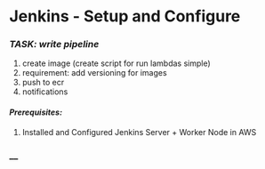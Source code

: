# Jenkins - Setup and Configure

### _TASK: write pipeline_
1. create image (create script for run lambdas simple)
2. requirement: add versioning for images
4. push to ecr
5. notifications

#### _Prerequisites:_
1. Installed and Configured Jenkins Server + Worker Node in AWS 




### __





















